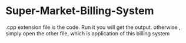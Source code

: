 # Super-Market-Billing-System

.cpp extension file is the code. Run it you will get the  output. otherwise , simply open the other file, which is application of this billing system
